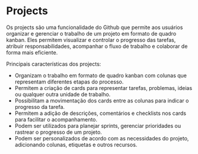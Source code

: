 # Projects

Os projects são uma funcionalidade do Github que permite aos usuários organizar e gerenciar o trabalho de um projeto em formato de quadro kanban. Eles permitem visualizar e controlar o progresso das tarefas, atribuir responsabilidades, acompanhar o fluxo de trabalho e colaborar de forma mais eficiente.

Principais características dos projects:

- Organizam o trabalho em formato de quadro kanban com colunas que representam diferentes etapas do processo.
- Permitem a criação de cards para representar tarefas, problemas, ideias ou qualquer outra unidade de trabalho.
- Possibilitam a movimentação dos cards entre as colunas para indicar o progresso da tarefa.
- Permitem a adição de descrições, comentários e checklists nos cards para facilitar o acompanhamento.
- Podem ser utilizados para planejar sprints, gerenciar prioridades ou rastrear o progresso de um projeto.
- Podem ser personalizados de acordo com as necessidades do projeto, adicionando colunas, etiquetas e outros recursos.
